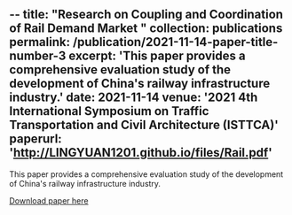 --
title: "Research on Coupling and Coordination of Rail Demand Market "
collection: publications
permalink: /publication/2021-11-14-paper-title-number-3
excerpt: 'This paper provides a comprehensive evaluation study of the development of China's railway infrastructure industry.'
date: 2021-11-14
venue: '2021 4th International Symposium on Traffic Transportation and Civil Architecture (ISTTCA)'
paperurl: 'http://LINGYUAN1201.github.io/files/Rail.pdf'
---

This paper provides a comprehensive evaluation study of the development of China's railway infrastructure industry.

[Download paper here](http://LINGYUAN1201.github.io/files/Rail.pdf)
